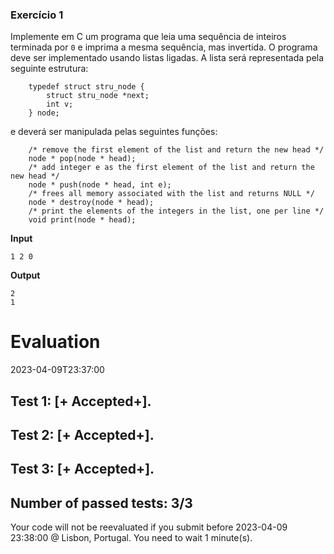 ### Exercício 1

Implemente em C um programa que leia uma sequência de inteiros terminada por `0` e imprima a mesma sequência, mas invertida. 
O programa deve ser implementado usando listas ligadas. A lista será representada pela seguinte estrutura:

```
    typedef struct stru_node {
        struct stru_node *next;
        int v;
    } node;
```

e deverá ser manipulada pelas seguintes funções:

```
    /* remove the first element of the list and return the new head */
    node * pop(node * head);
    /* add integer e as the first element of the list and return the new head */
    node * push(node * head, int e);
    /* frees all memory associated with the list and returns NULL */
    node * destroy(node * head);
    /* print the elements of the integers in the list, one per line */
    void print(node * head);
```

**Input**
```
1 2 0
```

**Output**
```
2
1
```


# Evaluation

2023-04-09T23:37:00

## Test 1: [+ Accepted+].
## Test 2: [+ Accepted+].
## Test 3: [+ Accepted+].


## Number of passed tests: 3/3


Your code will not be reevaluated if you submit before 2023-04-09 23:38:00 @ Lisbon, Portugal. You need to wait 1 minute(s).

